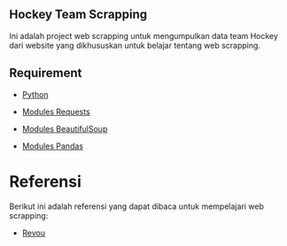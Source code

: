 
## Hockey Team Scrapping
Ini adalah project web scrapping untuk mengumpulkan data team Hockey dari website yang dikhususkan untuk belajar tentang web scrapping. 
## Requirement

 - [Python ](https://www.python.org/)
 - [Modules Requests](https://pypi.org/project/requests/)
 - [Modules BeautifulSoup](https://pypi.org/project/beautifulsoup4/)

- [Modules Pandas](https://pandas.pydata.org/)


# Referensi

Berikut ini adalah referensi yang dapat dibaca untuk mempelajari web scrapping:
- [Revou](https://revou.co/panduan-teknis/web-scraping-python)
